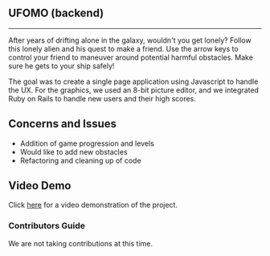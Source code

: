 ## UFOMO (backend)

<hr>

After years of drifting alone in the galaxy, wouldn't you get lonely? Follow this lonely alien and his quest to make a friend. Use the arrow keys to control your friend to maneuver around potential harmful obstacles. Make sure he gets to your ship safely!

The goal was to create a single page application using Javascript to handle the UX. For the graphics, we used an 8-bit picture editor, and we integrated Ruby on Rails to handle new users and their high scores.

## Concerns and Issues

* Addition of game progression and levels
* Would like to add new obstacles
* Refactoring and cleaning up of code

## Video Demo

Click [here](https://www.youtube.com/watch?v=I0hwrVA2Y9w&feature=youtu.be) for a video demonstration of the project.

### Contributors Guide

We are not taking contributions at this time.
